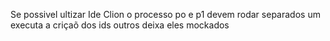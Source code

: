 Se possivel ultizar Ide Clion o processo po e p1 devem rodar separados um executa a criçaõ dos ids outros deixa eles mockados
